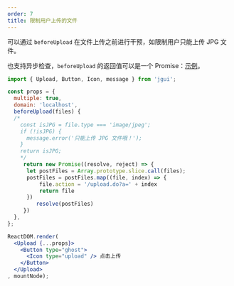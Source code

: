 ```yaml
---
order: 7
title: 限制用户上传的文件
---
```


可以通过 `beforeUpload` 在文件上传之前进行干预，如限制用户只能上传 JPG 文件。

也支持异步检查，`beforeUpload` 的返回值可以是一个 Promise：[示例](http://react-component.github.io/upload/examples/beforeUpload.html)。

````jsx
import { Upload, Button, Icon, message } from 'jgui';

const props = {
  multiple: true,
  domain: 'localhost',
  beforeUpload(files) {
  /*
    const isJPG = file.type === 'image/jpeg';
    if (!isJPG) {
      message.error('只能上传 JPG 文件哦！');
    }
    return isJPG;
    */
     return new Promise((resolve, reject) => {
      let postFiles = Array.prototype.slice.call(files);
      postFiles = postFiles.map((file, index) => {
          file.action = '/upload.do?a=' + index
          return file
      })
         resolve(postFiles)
     })
  },
};

ReactDOM.render(
  <Upload {...props}>
    <Button type="ghost">
      <Icon type="upload" /> 点击上传
    </Button>
  </Upload>
, mountNode);
````
